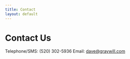 ```yaml
---
title: Contact
layout: default
---
```


# Contact Us

Telephone/SMS: (520) 302-5936
Email: dave@graywill.com
